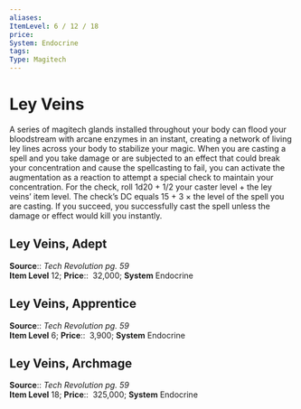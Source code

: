 ```yaml
---
aliases: 
ItemLevel: 6 / 12 / 18
price: 
System: Endocrine
tags: 
Type: Magitech
---
```


# Ley Veins

A series of magitech glands installed throughout your body can flood your bloodstream with arcane enzymes in an instant, creating a network of living ley lines across your body to stabilize your magic. When you are casting a spell and you take damage or are subjected to an effect that could break your concentration and cause the spellcasting to fail, you can activate the augmentation as a reaction to attempt a special check to maintain your concentration. For the check, roll 1d20 + 1/2 your caster level + the ley veins’ item level. The check’s DC equals 15 + 3 × the level of the spell you are casting. If you succeed, you successfully cast the spell unless the damage or effect would kill you instantly.  

## Ley Veins, Adept

**Source**:: _Tech Revolution pg. 59_  
**Item Level** 12;
**Price**::  32,000; **System** Endocrine  

## Ley Veins, Apprentice

**Source**:: _Tech Revolution pg. 59_  
**Item Level** 6;
**Price**::  3,900; **System** Endocrine  
  

## Ley Veins, Archmage

**Source**:: _Tech Revolution pg. 59_  
**Item Level** 18;
**Price**::  325,000; **System** Endocrine
